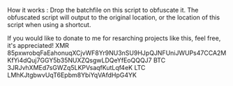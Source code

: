How it works : Drop the batchfile on this script to obfuscate it.
The obfuscated script will output to the original location, or the location of this script when using a shortcut.

If you would like to donate to me for resarching projects like this, feel free, it's appreciated!
XMR 85pxwrobqFaEahonuqXCjvWF8Yr9NU3nSU9HJpQJNFUniJWUPs47CCA2MKfYi4dQuj7GGY5b35NUXZQsgwLDQeYfEoQQQJ7
BTC 3JRJvhXMEd7sGWZq5LKPVsaqfKutLqf4eK
LTC LMhKJtgbwvUqT6Epbm8YbiYqVAfdHpG4YK
